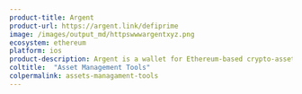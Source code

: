 ```yaml
---
product-title: Argent
product-url: https://argent.link/defiprime
image: /images/output_md/httpswwwargentxyz.png
ecosystem: ethereum
platform: ios
product-description: Argent is a wallet for Ethereum-based crypto-assets and apps.
coltitle:  "Asset Management Tools"
colpermalink: assets-managament-tools
---
```

